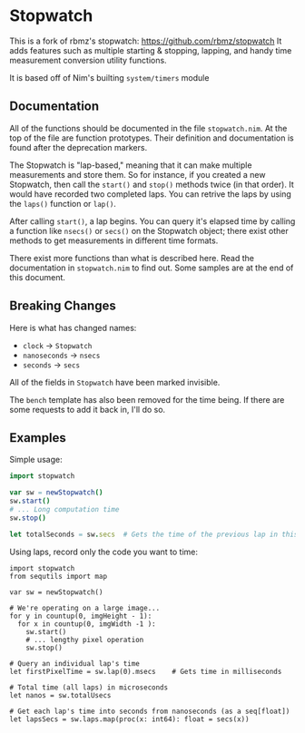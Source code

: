 Stopwatch
=========
This is a fork of rbmz's stopwatch: https://github.com/rbmz/stopwatch
It adds features such as multiple starting & stopping, lapping, and handy time
measurement conversion utility functions.

It is based off of Nim's builting `system/timers` module


Documentation
-------------
All of the functions should be documented in the file `stopwatch.nim`.  At the
top of the file are function prototypes.  Their definition and documentation is
found after the deprecation markers.

The Stopwatch is "lap-based," meaning that it can make multiple measurements and
store them.  So for instance, if you created a new Stopwatch, then call the
`start()` and `stop()` methods twice (in that order).  It would have recorded
two completed laps.  You can retrive the laps by using the `laps()` function or
`lap()`.

After calling `start()`, a lap begins.  You can query it's elapsed time by
calling a function like `nsecs()` or `secs()` on the Stopwatch object; there
exist other methods to get measurements in different time formats.

There exist more functions than what is described here.  Read the documentation
in `stopwatch.nim` to find out.  Some samples are at the end of this document.



Breaking Changes
----------------
Here is what has changed names:

 - `clock` -> `Stopwatch`
 - `nanoseconds` -> `nsecs`
 - `seconds` -> `secs`

All of the fields in `Stopwatch` have been marked invisible.

The `bench` template has also been removed for the time being.  If there are
some requests to add it back in, I'll do so.



Examples
--------

Simple usage:

```nim
import stopwatch

var sw = newStopwatch()
sw.start()
# ... Long computation time
sw.stop()

let totalSeconds = sw.secs  # Gets the time of the previous lap in this case
```


Using laps, record only the code you want to time:

```
import stopwatch
from sequtils import map

var sw = newStopwatch()

# We're operating on a large image...
for y in countup(0, imgHeight - 1):
  for x in countup(0, imgWidth -1 ):
    sw.start()
    # ... lengthy pixel operation
    sw.stop()

# Query an individual lap's time
let firstPixelTime = sw.lap(0).msecs    # Gets time in milliseconds

# Total time (all laps) in microseconds
let nanos = sw.totalUsecs

# Get each lap's time into seconds from nanoseconds (as a seq[float])
let lapsSecs = sw.laps.map(proc(x: int64): float = secs(x))
```

